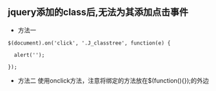 ## jquery添加的class后,无法为其添加点击事件

* 方法一

```
$(document).on('click', '.J_classtree', function(e) {
 
  alert('');
 
});
```

* 方法二
使用onclick方法，注意将绑定的方法放在$(function(){});的外边
